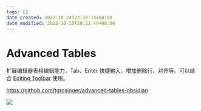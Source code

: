 ```yaml
---
tags: []
date created: 2022-10-24T22:18:14+08:00
date modified: 2022-10-25T20:21:49+08:00
---
```


# Advanced Tables

扩展编辑器表格编辑能力，Tab、Enter 快捷输入，增加删除行、对齐等。可以结合 [Editing Toolbar](Editing%20Toolbar.md) 使用。

<https://github.com/tgrosinger/advanced-tables-obsidian>

![](../_assets/Advanced%20Tables.md_files/13e482dc-a41e-4a58-bfd5-7fe4cffd448d.png)
